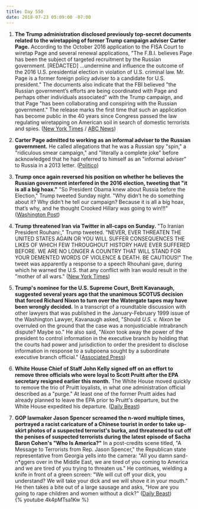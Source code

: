 ```yaml
---
title: Day 550
date: 2018-07-23 05:09:00 -07:00
---
```


1. **The Trump administration disclosed previously top-secret documents related to the wiretapping of former Trump campaign adviser Carter Page.** According to the October 2016 application to the FISA Court to wiretap Page and several renewal applications, "The F.B.I. believes Page has been the subject of targeted recruitment by the Russian government. \[REDACTED\] ...undermine and influence the outcome of the 2016 U.S. presidential election in violation of U.S. criminal law. Mr. Page is a former foreign policy adviser to a candidate for U.S. president." The documents also indicate that the FBI believed "the Russian government’s efforts are being coordinated with Page and perhaps other individuals associated" with the Trump campaign, and that Page "has been collaborating and conspiring with the Russian government." The release marks the first time that such an application has become public in the 40 years since Congress passed the law regulating wiretapping on American soil in search of domestic terrorists and spies. ([New York Times](https://www.nytimes.com/2018/07/21/us/politics/carter-page-fisa.html) / [ABC News](https://abcnews.go.com/Politics/fbi-believed-trump-campaign-aide-carter-page-recruited/story?id=56737033))

2. **Carter Page admitted to working as an informal adviser to the Russian government.** He called allegations that he was a Russian spy "spin," a "ridiculous smear campaign," and "literally a complete joke" before acknowledged that he had referred to himself as an "informal adviser" to Russia in a 2013 letter. ([Politico](https://www.politico.com/story/2018/07/22/carter-page-acknowledges-working-as-informal-adviser-to-russia-735559))

3. **Trump once again reversed his position on whether he believes the Russian government interfered in the 2016 election, tweeting that "it is all a big hoax."** "So President Obama knew about Russia before the Election," Trump tweeted Sunday night. "Why didn’t he do something about it? Why didn’t he tell our campaign? Because it is all a big hoax, that’s why, and he thought Crooked Hillary was going to win!!!" ([Washington Post](https://www.washingtonpost.com/politics/trump-again-reverses-course-on-russian-interference-calls-it-all-a-big-hoax/2018/07/22/c8321528-8e13-11e8-b769-e3fff17f0689_story.html?utm_term=.d286c6f24f06))

4. **Trump threatened Iran via Twitter in all-caps on Sunday.** "To Iranian President Rouhani:," Trump tweeted. "NEVER, EVER THREATEN THE UNITED STATES AGAIN OR YOU WILL SUFFER CONSEQUENCES THE LIKES OF WHICH FEW THROUGHOUT HISTORY HAVE EVER SUFFERED BEFORE. WE ARE NO LONGER A COUNTRY THAT WILL STAND FOR YOUR DEMENTED WORDS OF VIOLENCE & DEATH. BE CAUTIOUS!" The tweet was apparently a response to a speech Rhouhani gave, during which he warned the U.S. that any conflict with Iran would result in the "mother of all wars." ([New York Times](https://www.nytimes.com/2018/07/22/world/middleeast/trump-threatens-iran-twitter.html))

5. **Trump's nominee for the U.S. Supreme Court, Brett Kavanaugh, suggested several years ago that the unanimous SCOTUS decision that forced Richard Nixon to turn over the Watergate tapes may have been wrongly decided.** In a transcript of a roundtable discussion with other lawyers that was published in the January-February 1999 issue of the Washington Lawyer, Kavanaugh asked, "Should *U.S. v. Nixon* be overruled on the ground that the case was a nonjusticiable intrabranch dispute? Maybe so." He also said, "*Nixon* took away the power of the president to control information in the executive branch by holding that the courts had power and jurisdiction to order the president to disclose information in response to a subpoena sought by a subordinate executive branch official." ([Associated Press](https://www.apnews.com/3ea406469d344dd8b2527aed92da6365/High-court-nominee-gets-started-answering-questions))

6. **White House Chief of Staff John Kelly signed off on an effort to remove three officials who were loyal to Scott Pruitt after the EPA secretary resigned earlier this month.** The White House moved quickly to remove the trio of Pruitt loyalists, in what one administration official described as a "purge." At least one of the former Pruitt aides had already planned to leave the EPA prior to Pruitt's departure, but the White House expedited his departure. ([Daily Beast](https://www.thedailybeast.com/john-kelly-signed-off-on-a-purge-of-scott-pruitt-loyalists-from-epa))

7. **GOP lawmaker Jason Spencer screamed the n-word multiple times, portrayed a racist caricature of a Chinese tourist in order to take up-skirt photos of a suspected terrorist's burka, and threatened to cut off the penises of suspected terrorists during the latest episode of Sacha Baron Cohen's "Who Is America?"** In a post-credits scene titled, "A Message to Terrorists from Rep. Jason Spencer," the Republican state representative from Georgia yells into the camera: "All you damn sand-n\*ggers over in the Middle East, we are tired of you coming to America and we are tired of you trying to threaten us." He continues, wielding a knife in front of a green screen: "We will cut off your dick, you understand? We will take your dick and we will shove it in your mouth." He then takes a bite out of a large sausage and asks, “How are you going to rape children and women without a dick?" ([Daily Beast](https://www.thedailybeast.com/gop-lawmaker-jason-spencer-strips-screams-n-word-on-sacha-baron-cohens-who-is-america))\
   {% youtube 4k4pMTsa1Kw %}